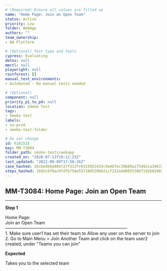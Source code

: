 ```yaml
---
# (Required) Ensure all values are filled up
name: "Home Page: Join an Open Team"
status: Active
priority: Low
folder: WebApp
authors: ""
team_ownership: 
- QA Platform

# (Optional) Test type and tools
cypress: Evaluating
detox: null
mmctl: null
playwright: null
rainforest: []
manual_test_environments: 
- Automated - No manual tests needed

# (Optional)
component: null
priority_p1_to_p4: null
location: Smoke Test
tags: 
- Smoke test
labels: 
- se-prod
- smoke-test-folder

# Do not change
id: 6181515
key: MM-T3084
folder_path: smoke-tests/webapp
created_on: "2020-07-13T19:12:25Z"
last_updated: "2022-09-09T17:58:26Z"
case_hashed: 1bcbedb8a084727f313fc0315952433c9a4b7ec39b89a275492ca396154ce1fcb280abd1e40b8621ec9dc5e7a8e42425
steps_hashed: 1b92c6f8ac9fd7b758a55718d5206821cf232add60553867192b829823342283ac59197e41f80eb3f1147f929c2a02ff
---
```


## MM-T3084: Home Page: Join an Open Team

---

**Step 1**

Home Page:\
Join an Open Team\
————————————————————————————\
1\. Make sure user1 has set their team to Allow any user on the server to join\
2\. Go to Main Menu > Join Another Team and click on the team user2 created, under "Teams you can join"

**Expected**

Takes you to the selected team
